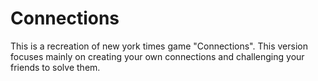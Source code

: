 # Connections    

This is a recreation of new york times game "Connections". This version focuses mainly on creating your own connections and challenging your friends to solve them.

